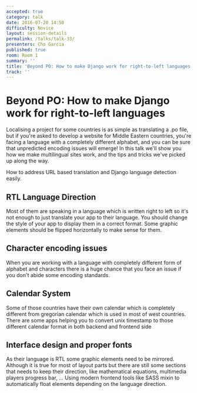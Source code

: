 ```yaml
---
accepted: true
category: talk
date: 2016-07-20 14:50
difficulty: Novice
layout: session-details
permalink: /talks/talk-33/
presenters: Cho Garcia
published: true
room: Room 1
summary: ''
title: 'Beyond PO: How to make Django work for right-to-left languages'
track: ''
---
```


# Beyond PO: How to make Django work for right-to-left languages

Localising a project for some countries is as simple as translating a .po
file, but if you're asked to develop a website for Middle Eastern countries,
you're facing a language with a completely different alphabet, and you can be
sure that unpredicted encoding issues will emerge! In this talk we'll show you
how we make multilingual sites work, and the tips and tricks we've picked up
along the way.

How to address URL based translation and Django language detection easily.

## RTL Language Direction

Most of them are speaking in a language which is written right to left so it's
not enough to just translate your app to their language. You should change the
style of your app to display them in a correct format. Some graphic elements
should be flipped horizontally to make sense for them.

## Character encoding issues

When you are working with a language with completely different form of
alphabet and characters there is a huge chance that you face an issue if you
don't abide some encoding standards.

## Calendar System

Some of those countries have their own calendar which is completely different
from gregorian calendar which is used in most of west countries. There are
some apps helping you to convert unix timestamp to those different calendar
format in both backend and frontend side

## Interface design and proper fonts

As their language is RTL some graphic elements need to be mirrored. Although
it is true for most of layout parts but there are still some sections that
needs to keep their direction, like mathematical equations, multimedia players
progress bar, … Using modern frontend tools like SASS mixin to automatically
float elements depending on the language direction.